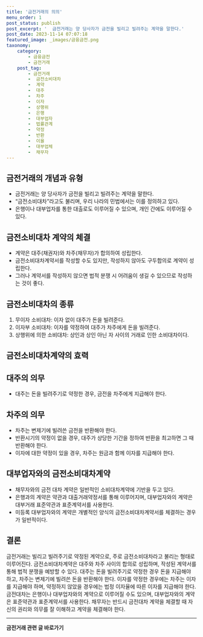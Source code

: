 ```yaml
---
title: '금전거래의 의의'
menu_order: 1
post_status: publish
post_excerpt: '  금전거래는 양 당사자가 금전을 빌리고 빌려주는 계약을 말한다.'
post_date: 2023-11-14 07:07:18
featured_image: _images/금융금전.png
taxonomy:
    category:
        - 금융금전
        - 금전거래
    post_tag:
        - 금전거래
        -  금전소비대차
        -  계약
        -  대주
        -  차주
        -  이자
        -  상행위
        -  은행
        -  대부업자
        -  법률관계
        -  약정
        -  반환
        -  이율
        -  대부업체
        -  채무자
---
```



## 금전거래의 개념과 유형
- 금전거래는 양 당사자가 금전을 빌리고 빌려주는 계약을 말한다.
- “금전소비대차”라고도 불리며, 우리 나라의 민법에서는 이를 정의하고 있다.
- 은행이나 대부업자를 통한 대출로도 이루어질 수 있으며, 개인 간에도 이루어질 수 있다.

## 금전소비대차 계약의 체결
- 계약은 대주(채권자)와 차주(채무자)가 합의하여 성립한다.
- 금전소비대차계약서를 작성할 수도 있지만, 작성하지 않아도 구두합의로 계약이 성립한다.
- 그러나 계약서를 작성하지 않으면 법적 분쟁 시 어려움이 생길 수 있으므로 작성하는 것이 좋다.

## 금전소비대차의 종류
1. 무이자 소비대차: 이자 없이 대주가 돈을 빌려준다.
2. 이자부 소비대차: 이자를 약정하여 대주가 차주에게 돈을 빌려준다.
3. 상행위에 의한 소비대차: 상인과 상인 아닌 자 사이의 거래로 인한 소비대차이다.

## 금전소비대차계약의 효력

## 대주의 의무
- 대주는 돈을 빌려주기로 약정한 경우, 금전을 차주에게 지급해야 한다.

## 차주의 의무
- 차주는 변제기에 빌려쓴 금전을 반환해야 한다.
- 반환시기의 약정이 없을 경우, 대주가 상당한 기간을 정하여 반환을 최고하면 그 때 반환해야 한다.
- 이자에 대한 약정이 있을 경우, 차주는 원금과 함께 이자를 지급해야 한다.

## 대부업자와의 금전소비대차계약
- 채무자와의 금전 대차 계약은 일반적인 소비대차계약에 기반을 두고 있다.
- 은행과의 계약은 약관과 대출거래약정서를 통해 이루어지며, 대부업자와의 계약은 대부거래 표준약관과 표준계약서를 사용한다.
- 미등록 대부업자와의 계약은 개별적인 양식의 금전소비대차계약서를 체결하는 경우가 일반적이다.

## 결론

금전거래는 빌리고 빌려주기로 약정된 계약으로, 주로 금전소비대차라고 불리는 형태로 이루어진다. 금전소비대차계약은 대주와 차주 사이의 합의로 성립하며, 작성된 계약서를 통해 법적 분쟁을 예방할 수 있다. 대주는 돈을 빌려주기로 약정한 경우 돈을 지급해야 하고, 차주는 변제기에 빌려쓴 돈을 반환해야 한다. 이자를 약정한 경우에는 차주는 이자를 지급해야 하며, 약정하지 않았을 경우에는 법정 이자율에 따른 이자를 지급해야 한다. 금전대차는 은행이나 대부업자와의 계약으로 이루어질 수도 있으며, 대부업자와의 계약은 표준약관과 표준계약서를 사용한다. 채무자는 반드시 금전대차 계약을 체결할 때 자신의 권리와 의무를 잘 이해하고 계약을 체결해야 한다.
<!-- wp:separator -->
<hr class="wp-block-separator has-alpha-channel-opacity"/>
<!-- /wp:separator -->

<!-- wp:group {"backgroundColor":"base","layout":{"type":"constrained"}} -->
<div class="wp-block-group has-base-background-color has-background"><!-- wp:paragraph {"align":"center","fontSize":"medium"} -->
<p class="has-text-align-center has-large-font-size"><strong>금전거래 관련 글 바로가기</strong></p>
<!-- /wp:paragraph -->


<!-- wp:latest-posts
{"categories":[{"id":13538,"count":19,"description":"","link":"https://uknowlaw.com/category/%ea%b8%88%ec%a0%84%ea%b1%b0%eb%9e%98/","name":"금전거래","slug":"금전거래","taxonomy":"category","parent":0,"meta":[],"_links":{"self":[{"href":"https://uknowlaw.com/wp-json/wp/v2/categories/13538"}],"collection":[{"href":"https://uknowlaw.com/wp-json/wp/v2/categories"}],"about":[{"href":"https://uknowlaw.com/wp-json/wp/v2/taxonomies/category"}],"wp:post_type":[{"href":"https://uknowlaw.com/wp-json/wp/v2/posts?categories=13538"}],"curies":[{"name":"wp","href":"https://api.w.org/{rel}","templated":true}]}}],"postsToShow":100,"excerptLength":28,"postLayout":"grid","columns":2,"featuredImageAlign":"left","featuredImageSizeSlug":"large","fontSize":"small"} /--></div>
<!-- /wp:group -->